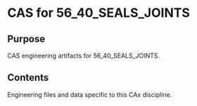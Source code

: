 # CAS for 56_40_SEALS_JOINTS

## Purpose
CAS engineering artifacts for 56_40_SEALS_JOINTS.

## Contents
Engineering files and data specific to this CAx discipline.
